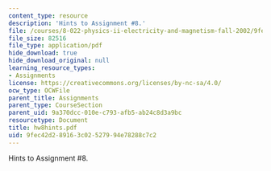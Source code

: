```yaml
---
content_type: resource
description: 'Hints to Assignment #8.'
file: /courses/8-022-physics-ii-electricity-and-magnetism-fall-2002/9fec42d289163c02527994e78288c7c2_hw8hints.pdf
file_size: 82516
file_type: application/pdf
hide_download: true
hide_download_original: null
learning_resource_types:
- Assignments
license: https://creativecommons.org/licenses/by-nc-sa/4.0/
ocw_type: OCWFile
parent_title: Assignments
parent_type: CourseSection
parent_uid: 9a370dcc-010e-c793-afb5-ab24c8d3a9bc
resourcetype: Document
title: hw8hints.pdf
uid: 9fec42d2-8916-3c02-5279-94e78288c7c2
---
```

Hints to Assignment #8.